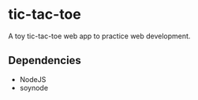 # tic-tac-toe
A toy tic-tac-toe web app to practice web development.

## Dependencies
* NodeJS
* soynode
